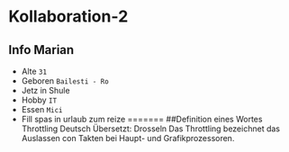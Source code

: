# Kollaboration-2


## Info Marian
- Alte `31`
- Geboren `Bailesti - Ro`
- Jetz in Shule 
- Hobby `IT`
- Essen `Mici`
- Fill spas in urlaub zum reize
=======
##Definition eines Wortes
Throttling Deutsch Übersetzt: Drosseln
Das Throttling bezeichnet das Auslassen con Takten bei Haupt- und Grafikprozessoren.

